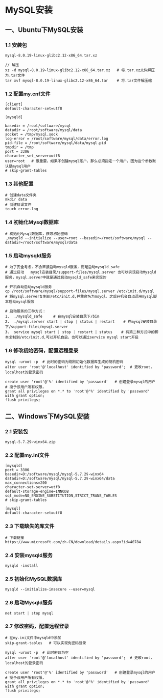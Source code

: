 # MySQL安装

## 一、Ubuntu下MySQL安装

### 1.1 安装包

```shell
mysql-8.0.19-linux-glibc2.12-x86_64.tar.xz

// 解压
xz -d mysql-8.0.19-linux-glibc2.12-x86_64.tar.xz   # 将.tar.xz文件解压为.tar文件
tar xvf mysql-8.0.19-linux-glibc2.12-x86_64.tar    # 将.tar文件解压缩
```

### 1.2 配置my.cnf文件

```shell
[client]
default-character-set=utf8

[mysqld]

basedir = /root/software/mysql
datadir = /root/software/mysql/data
socket = /tmp/mysql.sock
log-error = /root/software/mysql/data/error.log
pid-file = /root/software/mysql/data/mysql.pid
tmpdir = /tmp
port = 3306
character_set_server=utf8
user=root   # 很重要，如果不创建mysql账户，那么必须指定一个用户，因为这个参数默认是mysql用户
# skip-grant-tables
```

### 1.3 其他配置

```shell
# 创建data文件夹
mkdir data
# 创建错误文件
touch error.log
```

### 1.4 初始化Mysql数据库

```shell
# 初始化Mysql数据库，获取初始密码
./mysqld --initialize --user=root --basedir=/root/software/mysql --datadir=/root/software/mysql/data
```

### 1.5 启动mysqld服务

```shell
# 为了安全考虑，不会直接启动mysqld服务，而是启动mysqld_safe
# 通过启动   mysql安装目录/support-files/mysql.server 也可以实现启动Mysqld服务，mysql.server中就是通过启动mysqld_safe来实现的

# 开机自动启动mysqld服务
cp /root/software/mysql/support-files/mysql.server /etc/init.d/mysql  # 将mysql.server复制到/etc/init.d,并重命名为msyql，之后开机会自动调用mysql脚本启动mysql服务

# 启动服务的三种方式：
1.  ./mysqld_safe     # 在mysql安装目录下/bin
2.  ./mysql.server start | stop | status | restart    # 在mysql安装目录下/support-files/mysql.server
3.  service mysql start | stop | restart | status    # 有第二种方式中的脚本复制到/etc/init.d,可以开机自启，也可以通过service mysql start开启
```

### 1.6 修改初始密码，配置远程登录

```shell
mysql -uroot -p  # 此时的密码为刚刚初始化数据库生成的随机密码
alter user 'root'@'localhost' identified by 'password';  # 更改root，localhost的登录密码

create user 'root'@'%' identified by 'password'   # 创建登录mysql的用户
# 授予该用户所有权限，
grant all privileges on *.* to 'root'@'%' identified by 'password' with grant option;
flush privilegs;
```

## 二、Windows下MySQL安装

### 2.1 安装包

```shell
mysql-5.7.29-winx64.zip
```

### 2.2 配置my.ini文件

```shell
[mysqld]
port = 3306
basedir=D:/software/mysql/mysql-5.7.29-winx64
datadir=D:/software/mysql/mysql-5.7.29-winx64/data
max_connections=200
character-set-server=utf8
default-storage-engine=INNODB
sql_mode=NO_ENGINE_SUBSTITUTION,STRICT_TRANS_TABLES
# skip-grant-tables

[mysql]
default-character-set=utf8
```

### 2.3 下载缺失的库文件

```shell
# 下载链接
https://www.microsoft.com/zh-CN/download/details.aspx?id=40784
```

### 2.4 安装mysqld服务

```shell
mysqld -install
```

### 2.5 初始化MySQL数据库

```shell
mysqld --initialize-insecure --user=mysql
```

### 2.6 启动Mysqld服务

```shell
net start | stop mysql
```

### 2.7 修改密码，配置远程登录

```shell
# 在my.ini文件中mysqld中添加
skip-grant-tables   # 可以实现免密码登录

mysql -uroot -p  # 此时密码为空
alter user 'root'@'localhost' identified by 'password';  # 更改root，localhost的登录密码

create user 'root'@'%' identified by 'password'   # 创建登录mysql的用户
# 授予该用户所有权限，
grant all privileges on *.* to 'root'@'%' identified by 'password' with grant option;
flush privilegs;
```

